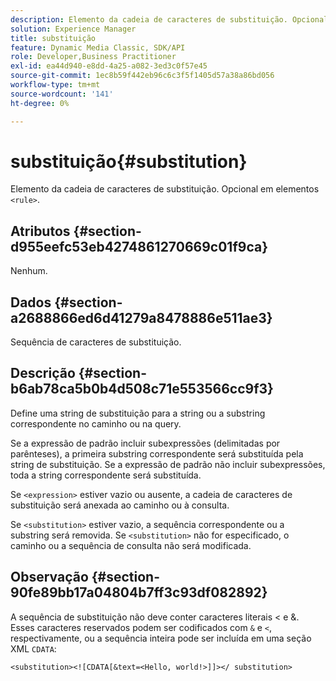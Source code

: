 ```yaml
---
description: Elemento da cadeia de caracteres de substituição. Opcional em elementos <rule> .
solution: Experience Manager
title: substituição
feature: Dynamic Media Classic, SDK/API
role: Developer,Business Practitioner
exl-id: ea44d940-e8dd-4a25-a082-3ed3c0f57e45
source-git-commit: 1ec8b59f442eb96c6c3f5f1405d57a38a86bd056
workflow-type: tm+mt
source-wordcount: '141'
ht-degree: 0%

---
```


# substituição{#substitution}

Elemento da cadeia de caracteres de substituição. Opcional em elementos `<rule>`.

## Atributos {#section-d955eefc53eb4274861270669c01f9ca}

Nenhum.

## Dados {#section-a2688866ed6d41279a8478886e511ae3}

Sequência de caracteres de substituição.

## Descrição {#section-b6ab78ca5b0b4d508c71e553566cc9f3}

Define uma string de substituição para a string ou a substring correspondente no caminho ou na query.

Se a expressão de padrão incluir subexpressões (delimitadas por parênteses), a primeira substring correspondente será substituída pela string de substituição. Se a expressão de padrão não incluir subexpressões, toda a string correspondente será substituída.

Se `<expression>` estiver vazio ou ausente, a cadeia de caracteres de substituição será anexada ao caminho ou à consulta.

Se `<substitution>` estiver vazio, a sequência correspondente ou a substring será removida. Se `<substitution>` não for especificado, o caminho ou a sequência de consulta não será modificada.

## Observação {#section-90fe89bb17a04804b7ff3c93df082892}

A sequência de substituição não deve conter caracteres literais &lt; e &amp;. Esses caracteres reservados podem ser codificados com `&` e `<`, respectivamente, ou a sequência inteira pode ser incluída em uma seção XML `CDATA`:

`<substitution><![CDATA[&text=<Hello, world!>]]></ substitution>`
